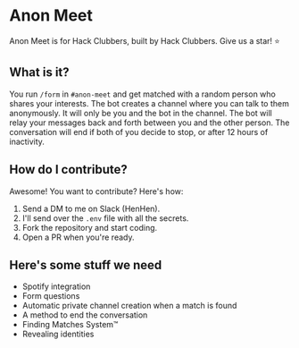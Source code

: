 # Anon Meet

Anon Meet is for Hack Clubbers, built by Hack Clubbers. Give us a star! ⭐

## What is it?

You run `/form` in `#anon-meet` and get matched with a random person who shares your interests. The bot creates a channel where you can talk to them anonymously. It will only be you and the bot in the channel. The bot will relay your messages back and forth between you and the other person. The conversation will end if both of you decide to stop, or after 12 hours of inactivity.

## How do I contribute?

Awesome! You want to contribute? Here's how:

1. Send a DM to me on Slack (HenHen).
2. I'll send over the `.env` file with all the secrets.
3. Fork the repository and start coding.
4. Open a PR when you're ready.

## Here's some stuff we need

- Spotify integration
- Form questions
- Automatic private channel creation when a match is found
- A method to end the conversation
- Finding Matches System™
- Revealing identities
